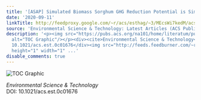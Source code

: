```yaml
---
title: '[ASAP] Simulated Biomass Sorghum GHG Reduction Potential is Similar to Maize'
date: '2020-09-11'
linkTitle: http://feedproxy.google.com/~r/acs/esthag/~3/MEcsWi7kedM/acs.est.0c01676
source: 'Environmental Science & Technology: Latest Articles (ACS Publications)'
description: '<p><img src="https://pubs.acs.org/na101/home/literatum/publisher/achs/journals/content/esthag/0/esthag.ahead-of-print/acs.est.0c01676/20200911/images/medium/es0c01676_0008.gif"
  alt="TOC Graphic"/></p><div><cite>Environmental Science & Technology</cite></div><div>DOI:
  10.1021/acs.est.0c01676</div><img src="http://feeds.feedburner.com/~r/acs/esthag/~4/MEcsWi7kedM"
  height="1" width="1" ...'
disable_comments: true
---
```

<p><img src="https://pubs.acs.org/na101/home/literatum/publisher/achs/journals/content/esthag/0/esthag.ahead-of-print/acs.est.0c01676/20200911/images/medium/es0c01676_0008.gif" alt="TOC Graphic"/></p><div><cite>Environmental Science & Technology</cite></div><div>DOI: 10.1021/acs.est.0c01676</div><img src="http://feeds.feedburner.com/~r/acs/esthag/~4/MEcsWi7kedM" height="1" width="1" ...
